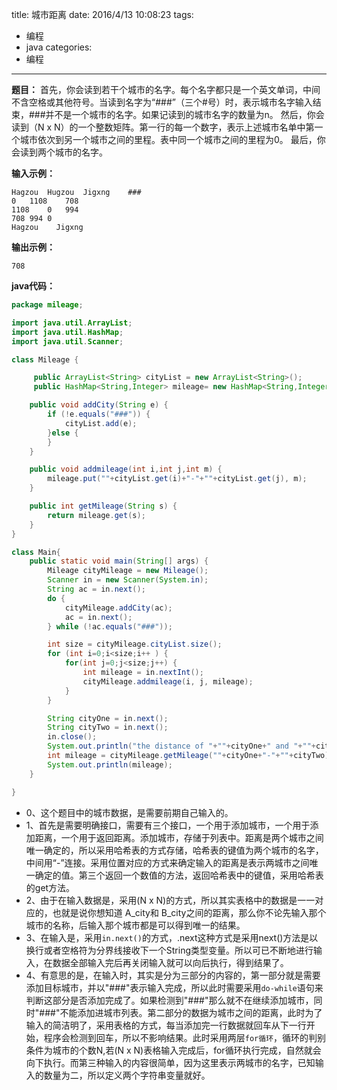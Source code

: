 title: 城市距离
date: 2016/4/13 10:08:23
tags:
- 编程
- java
categories:
- 编程
---

**题目：** 首先，你会读到若干个城市的名字。每个名字都只是一个英文单词，中间不含空格或其他符号。当读到名字为“###”（三个#号）时，表示城市名字输入结束，###并不是一个城市的名字。如果记读到的城市名字的数量为n。
然后，你会读到（N x N）的一个整数矩阵。第一行的每一个数字，表示上述城市名单中第一个城市依次到另一个城市之间的里程。表中同一个城市之间的里程为0。
最后，你会读到两个城市的名字。

<!-- more -->

**输入示例：**
```
Hagzou	Hugzou	Jigxng    ###
0	1108	708
1108	0	994
708	994	0
Hagzou    Jigxng
```
**输出示例：**
```
708
```

**java代码：**
```java
package mileage;

import java.util.ArrayList;
import java.util.HashMap;
import java.util.Scanner;

class Mileage {

     public ArrayList<String> cityList = new ArrayList<String>();
     public HashMap<String,Integer> mileage= new HashMap<String,Integer>();

    public void addCity(String e) {        
        if (!e.equals("###")) {
            cityList.add(e);
        }else {
        }
    }

    public void addmileage(int i,int j,int m) {
        mileage.put(""+cityList.get(i)+"-"+""+cityList.get(j), m);       
    }

    public int getMileage(String s) {
        return mileage.get(s);
    }
}

class Main{
    public static void main(String[] args) {
        Mileage cityMileage = new Mileage();
        Scanner in = new Scanner(System.in);
        String ac = in.next();
        do {
            cityMileage.addCity(ac);
            ac = in.next();
        } while (!ac.equals("###"));   

        int size = cityMileage.cityList.size();
        for (int i=0;i<size;i++ ) {
            for(int j=0;j<size;j++) {
                int mileage = in.nextInt();
                cityMileage.addmileage(i, j, mileage);
            }
        }

        String cityOne = in.next();
        String cityTwo = in.next();
        in.close();
        System.out.println("the distance of "+""+cityOne+" and "+""+cityTwo);
        int mileage = cityMileage.getMileage(""+cityOne+"-"+""+cityTwo);
        System.out.println(mileage);
    }

}

```
- 0、这个题目中的城市数据，是需要前期自己输入的。
- 1、首先是需要明确接口，需要有三个接口，一个用于添加城市，一个用于添加距离，一个用于返回距离。添加城市，存储于列表中。距离是两个城市之间唯一确定的，所以采用哈希表的方式存储，哈希表的键值为两个城市的名字，中间用“-”连接。采用位置对应的方式来确定输入的距离是表示两城市之间唯一确定的值。第三个返回一个数值的方法，返回哈希表中的键值，采用哈希表的get方法。
- 2、由于在输入数据是，采用(N x N)的方式，所以其实表格中的数据是一一对应的，也就是说你想知道 A_city和 B_city之间的距离，那么你不论先输入那个城市的名称，后输入那个城市都是可以得到唯一的结果。
- 3、在输入是，采用`in.next()`的方式，.next这种方式是采用next()方法是以换行或者空格符为分界线接收下一个String类型变量。所以可已不断地进行输入，在数据全部输入完后再关闭输入就可以向后执行，得到结果了。
- 4、有意思的是，在输入时，其实是分为三部分的内容的，第一部分就是需要添加目标城市，并以"###"表示输入完成，所以此时需要采用`do-while`语句来判断这部分是否添加完成了。如果检测到"###"那么就不在继续添加城市，同时"###"不能添加进城市列表。第二部分的数据为城市之间的距离，此时为了输入的简洁明了，采用表格的方式，每当添加完一行数据就回车从下一行开始，程序会检测到回车，所以不影响结果。此时采用两层`for循环`，循环的判别条件为城市的个数N,若(N x N)表格输入完成后，for循环执行完成，自然就会向下执行。而第三种输入的内容很简单，因为这里表示两城市的名字，已知输入的数量为二，所以定义两个字符串变量就好。
